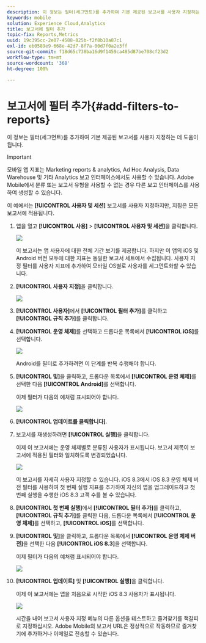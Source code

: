```yaml
---
description: 이 정보는 필터(세그먼트)를 추가하여 기본 제공된 보고서를 사용자 지정하는 데 도움이 됩니다.
keywords: mobile
solution: Experience Cloud,Analytics
title: 보고서에 필터 추가
topic-fix: Reports,Metrics
uuid: 19c395cc-2e07-4588-825b-f2f8b10a87c1
exl-id: eb0589e9-668e-42d7-8f7a-00d7f0a2e3ff
source-git-commit: f18d65c738ba16d9f1459ca485d87be708cf23d2
workflow-type: tm+mt
source-wordcount: '368'
ht-degree: 100%

---
```


# 보고서에 필터 추가{#add-filters-to-reports}

이 정보는 필터(세그먼트)를 추가하여 기본 제공된 보고서를 사용자 지정하는 데 도움이 됩니다.

>[!IMPORTANT]
>
>모바일 앱 지표는 Marketing reports &amp; analytics, Ad Hoc Analysis, Data Warehouse 및 기타 Analytics 보고 인터페이스에서도 사용할 수 있습니다. Adobe Mobile에서 분류 또는 보고서 유형을 사용할 수 없는 경우 다른 보고 인터페이스를 사용하여 생성할 수 있습니다.

이 예에서는 **[!UICONTROL 사용자 및 세션]** 보고서를 사용자 지정하지만, 지침은 모든 보고서에 적용됩니다.

1. 앱을 열고 **[!UICONTROL 사용]** > **[!UICONTROL 사용자 및 세션]**&#x200B;을 클릭합니다.

   ![](assets/customize1.png)

   이 보고서는 앱 사용자에 대한 전체 기간 보기를 제공합니다. 하지만 이 앱의 iOS 및 Android 버전 모두에 대한 지표는 동일한 보고서 세트에서 수집됩니다. 사용자 지정 필터를 사용자 지표에 추가하여 모바일 OS별로 사용자를 세그먼트화할 수 있습니다.

1. **[!UICONTROL 사용자 지정]**&#x200B;을 클릭합니다.

   ![](assets/customize2.png)

1. **[!UICONTROL 사용자]**&#x200B;에서 **[!UICONTROL 필터 추가]**&#x200B;를 클릭하고 **[!UICONTROL 규칙 추가]**&#x200B;를 클릭합니다.

1. **[!UICONTROL 운영 체제]**&#x200B;를 선택하고 드롭다운 목록에서 **[!UICONTROL iOS]**&#x200B;를 선택합니다.

   ![](assets/customize3.png)

   Android를 필터로 추가하려면 이 단계를 반복 수행해야 합니다.

1. **[!UICONTROL 및]**&#x200B;을 클릭하고, 드롭다운 목록에서 **[!UICONTROL 운영 체제]**&#x200B;를 선택한 다음 **[!UICONTROL Android]**&#x200B;를 선택합니다.

   이제 필터가 다음의 예처럼 표시되어야 합니다.

   ![](assets/customize4.png)

1. **[!UICONTROL 업데이트를 클릭합니다]**.
1. 보고서를 재생성하려면 **[!UICONTROL 실행]**&#x200B;을 클릭합니다.

   이제 이 보고서에는 운영 체제별로 분류된 사용자가 표시됩니다. 보고서 제목이 보고서에 적용된 필터와 일치하도록 변경되었습니다.

   ![](assets/customize5.png)

   이 보고서를 자세히 사용자 지정할 수 있습니다. iOS 8.3에서 iOS 8.3 운영 체제 버전 필터를 사용하여 첫 번째 실행 지표를 추가하여 자신의 앱을 업그레이드하고 첫 번째 실행을 수행한 iOS 8.3 고객 수를 볼 수 있습니다.
1. **[!UICONTROL 첫 번째 실행]**&#x200B;에서 **[!UICONTROL 필터 추가]**&#x200B;를 클릭하고, **[!UICONTROL 규칙 추가]**&#x200B;를 클릭한 다음, 드롭다운 목록에서 **[!UICONTROL 운영 체제]**&#x200B;를 선택하고, **[!UICONTROL iOS]**&#x200B;를 선택합니다.
1. **[!UICONTROL 및]**&#x200B;을 클릭하고, 드롭다운 목록에서 **[!UICONTROL 운영 체제 버전]**&#x200B;을 선택한 다음 **[!UICONTROL iOS 8.3]**&#x200B;을 선택합니다.

   이제 필터가 다음의 예처럼 표시되어야 합니다.

   ![](assets/customize6.png)

1. **[!UICONTROL 업데이트]** 및 **[!UICONTROL 실행]**&#x200B;을 클릭합니다.

   이제 이 보고서에는 앱을 처음으로 시작한 iOS 8.3 사용자가 표시됩니다.

   ![](assets/customize7.png)

   시간을 내어 보고서 사용자 지정 메뉴의 다른 옵션을 테스트하고 즐겨찾기를 책갈피로 지정하십시오. Adobe Mobile의 보고서 URL은 정상적으로 작동하므로 즐겨찾기에 추가하거나 이메일로 전송할 수 있습니다.
